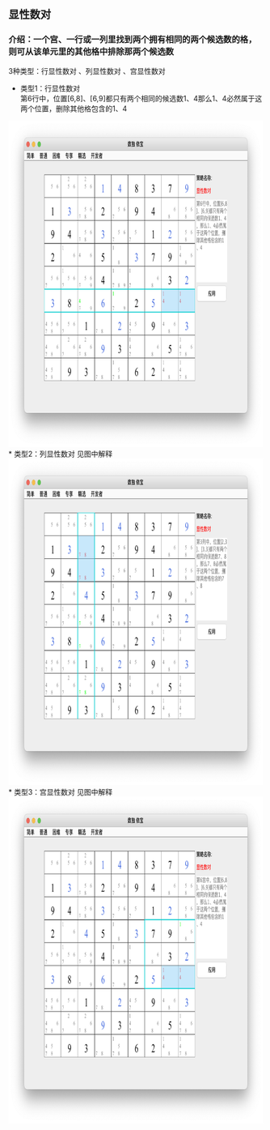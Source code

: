 ## 显性数对    
### 介绍：一个宫、一行或一列里找到两个拥有相同的两个候选数的格，则可从该单元里的其他格中排除那两个候选数     
3种类型：行显性数对 、列显性数对 、宫显性数对      
* 类型1：行显性数对      
第6行中，位置[6,8]、[6,9]都只有两个相同的候选数1、4那么1、4必然属于这两个位置，删除其他格包含的1、4 
<img src="picture/obvious_pairs_row_CN.png" width="825" height="645" >
* 类型2：列显性数对       
见图中解释
<img src="picture/obvious_pairs_col_CN.png" width="825" height="645" >
* 类型3：宫显性数对    
见图中解释  
<img src="picture/obvious_pairs_box_CN.png" width="825" height="645" >